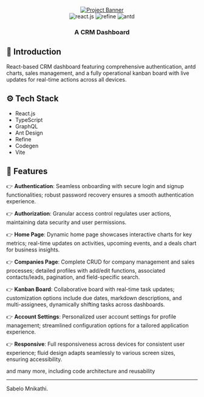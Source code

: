 <div align="center">
  <br />
    <a href="https://youtu.be/6a3Dz8gwjdg" target="_blank">
      <img src="https://github.com/sujatagunale/EasyRead/assets/151519281/ad757d91-cdee-45ea-882e-4b19e3fd532f" alt="Project Banner">
    </a>
  <br />

  <div>
    <img src="https://img.shields.io/badge/-React_JS-black?style=for-the-badge&logoColor=white&logo=react&color=61DAFB" alt="react.js" />
    <img src="https://img.shields.io/badge/-Refine-black?style=for-the-badge&logoColor=white&logo=refine&color=14141F" alt="refine" />
    <img src="https://img.shields.io/badge/-Ant_Design-black?style=for-the-badge&logoColor=white&logo=antdesign&color=0170FE" alt="antd" />
  </div>

  <h3 align="center">A CRM Dashboard</h3>
</div>

## 🤖 Introduction

React-based CRM dashboard featuring comprehensive authentication, antd charts, sales management, and a fully operational kanban board with live updates for real-time actions across all devices.

## ⚙️ Tech Stack

- React.js
- TypeScript
- GraphQL
- Ant Design
- Refine
- Codegen
- Vite

## 🔋 Features

👉 **Authentication**: Seamless onboarding with secure login and signup functionalities; robust password recovery ensures a smooth authentication experience.

👉 **Authorization**: Granular access control regulates user actions, maintaining data security and user permissions.

👉 **Home Page**: Dynamic home page showcases interactive charts for key metrics; real-time updates on activities, upcoming events, and a deals chart for business insights.

👉 **Companies Page**: Complete CRUD for company management and sales processes; detailed profiles with add/edit functions, associated contacts/leads, pagination, and field-specific search.

👉 **Kanban Board**: Collaborative board with real-time task updates; customization options include due dates, markdown descriptions, and multi-assignees, dynamically shifting tasks across dashboards.

👉 **Account Settings**: Personalized user account settings for profile management; streamlined configuration options for a tailored application experience.

👉 **Responsive**: Full responsiveness across devices for consistent user experience; fluid design adapts seamlessly to various screen sizes, ensuring accessibility.

and many more, including code architecture and reusability 

---

Sabelo Mnikathi.
